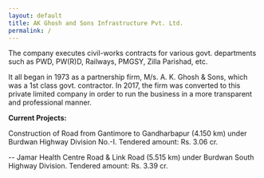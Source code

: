 ```yaml
---
layout: default
title: AK Ghosh and Sons Infrastructure Pvt. Ltd.
permalink: /
---
```


The company executes civil-works contracts for various govt. departments such as PWD, PW(R)D, Railways, PMGSY, Zilla Parishad, etc.  

It all began in 1973 as a partnership firm, M/s. A. K. Ghosh & Sons, which was a 1st class govt. contractor. In 2017, the firm was converted to this private limited company in order to run the business in a more transparent and professional manner.

**Current Projects:**

Construction of Road from Gantimore to Gandharbapur (4.150 km) under Burdwan Highway Division No.-I. Tendered amount: Rs. 3.06 cr.

-- Jamar Health Centre Road & Link Road (5.515 km) under Burdwan South Highway Division. Tendered amount: Rs. 3.39 cr.
